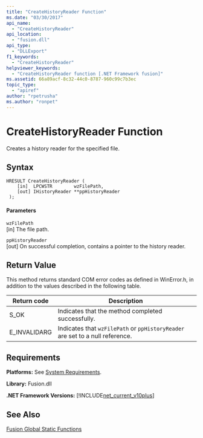 ```yaml
---
title: "CreateHistoryReader Function"
ms.date: "03/30/2017"
api_name: 
  - "CreateHistoryReader"
api_location: 
  - "fusion.dll"
api_type: 
  - "DLLExport"
f1_keywords: 
  - "CreateHistoryReader"
helpviewer_keywords: 
  - "CreateHistoryReader function [.NET Framework fusion]"
ms.assetid: 66a89acf-8c32-44c0-8787-960c99c7b3ec
topic_type: 
  - "apiref"
author: "rpetrusha"
ms.author: "ronpet"
---
```

# CreateHistoryReader Function
Creates a history reader for the specified file.  

## Syntax  

```  
HRESULT CreateHistoryReader (  
    [in]  LPCWSTR        wzFilePath,  
    [out] IHistoryReader **ppHistoryReader  
 );  
```  

#### Parameters  
 `wzFilePath`  
 [in] The file path.  

 `ppHistoryReader`  
 [out] On successful completion, contains a pointer to the history reader.  

## Return Value  
 This method returns standard COM error codes as defined in WinError.h, in addition to the values described in the following table.  


|Return code|Description|  
|-----------------|-----------------|  
|S_OK|Indicates that the method completed successfully.|  
|E_INVALIDARG|Indicates that `wzFilePath` or `ppHistoryReader` are set to a null reference.|  

## Requirements  
 **Platforms:** See [System Requirements](../../../../docs/framework/get-started/system-requirements.md).  

 **Library:** Fusion.dll  

 **.NET Framework Versions:** [!INCLUDE[net_current_v10plus](../../../../includes/net-current-v10plus-md.md)]  

## See Also  
 [Fusion Global Static Functions](../../../../docs/framework/unmanaged-api/fusion/fusion-global-static-functions.md)
